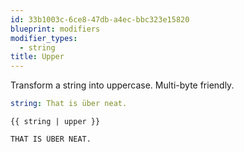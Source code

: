 ```yaml
---
id: 33b1003c-6ce8-47db-a4ec-bbc323e15820
blueprint: modifiers
modifier_types:
  - string
title: Upper
---
```

Transform a string into uppercase. Multi-byte friendly.

```yaml
string: That is über neat.
```

```
{{ string | upper }}
```

```html
THAT IS ÜBER NEAT.
```
